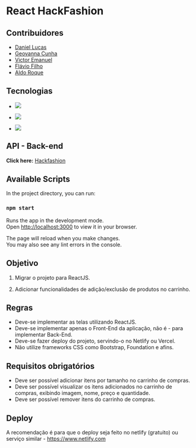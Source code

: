 # React HackFashion

## Contribuidores
- <a href="https://github.com/danlucss" target="_blank"> Daniel Lucas </a>
- <a href="https://github.com/geovannacas" target="_blank"> Geovanna Cunha </a>
- <a href="https://github.com/vitu2" target="_blank"> Victor Emanuel </a>
- <a href="https://github.com/Flavio-JS" target="_blank"> Flávio Filho </a>
- <a href="https://github.com/AldoRoqueF" target="_blank"> Aldo Roque </a>

## Tecnologias
- ![](https://img.shields.io/badge/React-20232A?style=for-the-badge&logo=react&logoColor=61DAFB)
- ![](https://img.shields.io/badge/React_Router-CA4245?style=for-the-badge&logo=react-router&logoColor=white)

- ![](https://img.shields.io/badge/npm-CB3837?style=for-the-badge&logo=npm&logoColor=white)

## API - Back-end

**Click here:**
<a href="https://github.com/hackadev2022/api_hackfashion" target="_blank"> Hackfashion </a>

## Available Scripts

In the project directory, you can run:

### `npm start`

Runs the app in the development mode.\
Open [http://localhost:3000](http://localhost:3000) to view it in your browser.

The page will reload when you make changes.\
You may also see any lint errors in the console.

## Objetivo
1. Migrar o projeto para ReactJS.

2. Adicionar funcionalidades de adição/exclusão de produtos no carrinho.

## Regras
- Deve-se implementar as telas utilizando ReactJS.
- Deve-se implementar apenas o Front-End da aplicação, não é - para implementar Back-End.
- Deve-se fazer deploy do projeto, servindo-o no Netlify ou Vercel.
- Não utilize frameworks CSS como Bootstrap, Foundation e afins.

## Requisitos obrigatórios
- Deve ser possível adicionar itens por tamanho no carrinho de compras.
- Deve ser possível visualizar os itens adicionados no carrinho de compras, exibindo imagem, nome, preço e quantidade.
- Deve ser possível remover itens do carrinho de compras.

## Deploy

A recomendação é para que o deploy seja feito no netlify (gratuito) ou serviço similar - https://www.netlify.com

